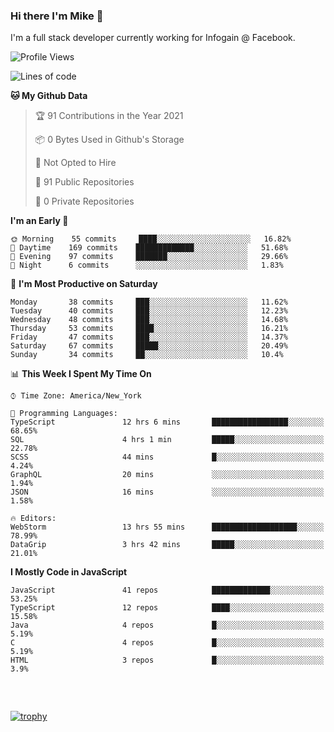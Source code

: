 ### Hi there I'm Mike 👋
I'm a full stack developer currently working for Infogain @ Facebook.

<!--START_SECTION:waka-->
![Profile Views](http://img.shields.io/badge/Profile%20Views-1-blue)

![Lines of code](https://img.shields.io/badge/From%20Hello%20World%20I%27ve%20Written-1.2%20million%20lines%20of%20code-blue)

**🐱 My Github Data** 

> 🏆 91 Contributions in the Year 2021
 > 
> 📦 0 Bytes Used in Github's Storage 
 > 
> 🚫 Not Opted to Hire
 > 
> 📜 91 Public Repositories 
 > 
> 🔑 0 Private Repositories  
 > 
**I'm an Early 🐤** 

```text
🌞 Morning    55 commits     ████░░░░░░░░░░░░░░░░░░░░░   16.82% 
🌆 Daytime    169 commits    █████████████░░░░░░░░░░░░   51.68% 
🌃 Evening    97 commits     ███████░░░░░░░░░░░░░░░░░░   29.66% 
🌙 Night      6 commits      ░░░░░░░░░░░░░░░░░░░░░░░░░   1.83%

```
📅 **I'm Most Productive on Saturday** 

```text
Monday       38 commits     ███░░░░░░░░░░░░░░░░░░░░░░   11.62% 
Tuesday      40 commits     ███░░░░░░░░░░░░░░░░░░░░░░   12.23% 
Wednesday    48 commits     ███░░░░░░░░░░░░░░░░░░░░░░   14.68% 
Thursday     53 commits     ████░░░░░░░░░░░░░░░░░░░░░   16.21% 
Friday       47 commits     ███░░░░░░░░░░░░░░░░░░░░░░   14.37% 
Saturday     67 commits     █████░░░░░░░░░░░░░░░░░░░░   20.49% 
Sunday       34 commits     ██░░░░░░░░░░░░░░░░░░░░░░░   10.4%

```


📊 **This Week I Spent My Time On** 

```text
⌚︎ Time Zone: America/New_York

💬 Programming Languages: 
TypeScript               12 hrs 6 mins       █████████████████░░░░░░░░   68.65% 
SQL                      4 hrs 1 min         █████░░░░░░░░░░░░░░░░░░░░   22.78% 
SCSS                     44 mins             █░░░░░░░░░░░░░░░░░░░░░░░░   4.24% 
GraphQL                  20 mins             ░░░░░░░░░░░░░░░░░░░░░░░░░   1.94% 
JSON                     16 mins             ░░░░░░░░░░░░░░░░░░░░░░░░░   1.58%

🔥 Editors: 
WebStorm                 13 hrs 55 mins      ███████████████████░░░░░░   78.99% 
DataGrip                 3 hrs 42 mins       █████░░░░░░░░░░░░░░░░░░░░   21.01%

```

**I Mostly Code in JavaScript** 

```text
JavaScript               41 repos            █████████████░░░░░░░░░░░░   53.25% 
TypeScript               12 repos            ████░░░░░░░░░░░░░░░░░░░░░   15.58% 
Java                     4 repos             █░░░░░░░░░░░░░░░░░░░░░░░░   5.19% 
C                        4 repos             █░░░░░░░░░░░░░░░░░░░░░░░░   5.19% 
HTML                     3 repos             █░░░░░░░░░░░░░░░░░░░░░░░░   3.9%

```



<!--END_SECTION:waka-->

##### &nbsp;
[![trophy](https://github-profile-trophy.vercel.app/?username=uptonm&theme=dracula)](https://github.com/ryo-ma/github-profile-trophy)
